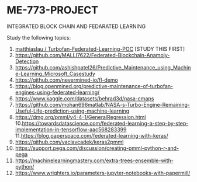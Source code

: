 # ME-773-PROJECT
INTEGRATED BLOCK CHAIN AND FEDARATED LEARNING

Study the following topics:
1. [matthiaslau / Turbofan-Federated-Learning-POC](https://github.com/matthiaslau/Turbofan-Federated-Learning-POC)  [STUDY THIS FIRST]
2. https://github.com/MALLI7622/Federated-Blockchain-Anamoly-Detection
3. https://github.com/ashishpatel26/Predictive_Maintenance_using_Machine-Learning_Microsoft_Casestudy
5. https://github.com/nevermined-io/fl-demo
6. https://blog.openmined.org/predictive-maintenance-of-turbofan-engines-using-federated-learning/
7. https://www.kaggle.com/datasets/behrad3d/nasa-cmaps
8. https://github.com/mohan696matlab/NASA-s-Turbo-Engine-Remaining-Useful-Life-prediction-using-machine-learning
9. https://dmg.org/pmml/v4-4-1/GeneralRegression.html
10.https://towardsdatascience.com/federated-learning-a-step-by-step-implementation-in-tensorflow-aac568283399
11.https://blog.paperspace.com/federated-learning-with-keras/
12. https://github.com/vaclavcadek/keras2pmml
13. https://support.pega.com/discussion/creating-pmml-python-r-and-pega
14. https://machinelearningmastery.com/extra-trees-ensemble-with-python/
15. https://www.wrighters.io/parameters-jupyter-notebooks-with-papermill/
